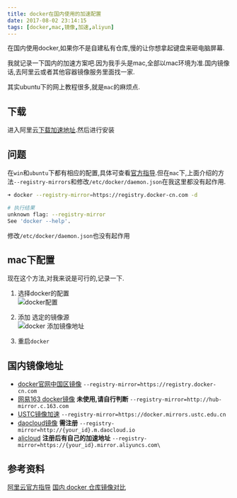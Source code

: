 ```yaml
---
title: docker在国内使用的加速配置
date: 2017-08-02 23:14:15
tags: [docker,mac,镜像,加速,aliyun]
---
```

在国内使用docker,如果你不是自建私有仓库,慢的让你想拿起键盘来砸电脑屏幕.

我就记录一下国内的加速方案吧.因为我手头是mac,全部以mac环境为准.国内镜像话,去阿里云或者其他容器镜像服务里面找一家.

其实ubuntu下的网上教程很多,就是`mac`的麻烦点.

## 下载

进入阿里云[下载加速地址](http://mirrors.aliyun.com/docker-toolbox/mac/docker-for-mac/?spm=a2c1q.8351553.0.0.102c439cKYeWUN).然后进行安装

## 问题

在`win`和`ubuntu`下都有相应的配置,具体可查看[官方指导](https://docs.docker.com/registry/recipes/mirror/#configure-the-cache).但在`mac`下,上面介绍的方法`--registry-mirrors`和修改`/etc/docker/daemon.json`在我这里都没有起作用.

```sh
➜ docker --registry-mirror=https://registry.docker-cn.com -d

# 执行结果
unknown flag: --registry-mirror
See 'docker --help'.
```
<!-- more -->
修改`/etc/docker/daemon.json`也没有起作用

## mac下配置

现在这个方法,对我来说是可行的,记录一下.


1. 选择docker的配置    
![docker配置](http://ou1djxzjh.bkt.clouddn.com/blog/assets/WX20170802-101006.png-s)

2. 添加 选定的镜像源   
![docker 添加镜像地址](http://ou1djxzjh.bkt.clouddn.com/blog/assets/WX20170802-101059.png-s)

3. 重启`docker`

## 国内镜像地址
- [docker官网中国区镜像](https://www.docker-cn.com) 
`--registry-mirror=https://registry.docker-cn.com` 
- [网易163 docker镜像](https://c.163.com/product/service) **未使用,请自行判断** 
`--registry-mirror=http://hub-mirror.c.163.com`
- [USTC镜像加速](https://lug.ustc.edu.cn/wiki/mirrors/help/docker) 
`--registry-mirror=https://docker.mirrors.ustc.edu.cn`
- [daocloud镜像](https://www.daocloud.io/) **需注册** 
`--registry-mirror=http://{your_id}.m.daocloud.io` 
- [alicloud]() **注册后有自己的加速地址** 
`--registry-mirror=https://{your_id}.mirror.aliyuncs.com\`

## 参考资料

[阿里云官方指导](https://cr.console.aliyun.com/#/accelerator)
[国内 docker 仓库镜像对比](http://www.ieevee.com/tech/2016/09/28/docker-mirror.html)
